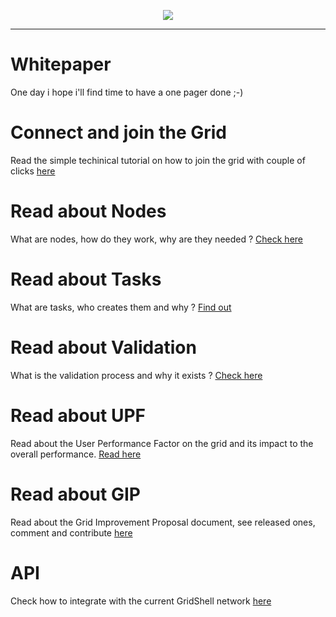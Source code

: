 <p align="center">
<img src=https://gridshl.files.wordpress.com/2022/06/img_3486.png>
</p>
<p align="center">
  <i></i>
</p>

- - - - - - - - - - - - 

# Whitepaper
One day i hope i'll find time to have a one pager done ;-)

# Connect and join the Grid 
Read the simple techinical tutorial on how to join the grid with couple of clicks [here](https://github.com/invpe/gridshell/blob/main/Documentation/Tutorials/Join.md) 

# Read about Nodes
What are nodes, how do they work, why are they needed ? [Check here](https://github.com/invpe/gridshell/blob/main/Documentation/Tutorials/Nodes.md)

# Read about Tasks
What are tasks, who creates them and why ? [Find out](https://github.com/invpe/gridshell/blob/main/Documentation/Tutorials/Task.md)

# Read about Validation
What is the validation process and why it exists ? [Check here](https://github.com/invpe/gridshell/blob/main/Documentation/Tutorials/Validation.md)

# Read about UPF
Read about the User Performance Factor on the grid and its impact to the overall performance. [Read here](https://github.com/invpe/gridshell/blob/main/Documentation/Tutorials/UPF.md)

# Read about GIP
Read about the Grid Improvement Proposal document, see released ones, comment and contribute [here](https://github.com/invpe/gridshell/blob/main/Documentation/Tutorials/GIP.md)

# API
Check how to integrate with the current GridShell network [here](https://github.com/invpe/GridShell/tree/main/Documentation/API)
